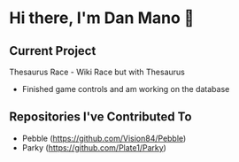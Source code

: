 <!--
**danmano411/danmano411** is a ✨ _special_ ✨ repository because its `README.md` (this file) appears on your GitHub profile.

Here are some ideas to get you started:

- 🔭 I’m currently working on ...
- 🌱 I’m currently learning ...
- 👯 I’m looking to collaborate on ...
- 🤔 I’m looking for help with ...
- 💬 Ask me about ...
- 📫 How to reach me: ...
- 😄 Pronouns: ...
- ⚡ Fun fact: ...
-->

# Hi there, I'm Dan Mano 👋

## Current Project ##
Thesaurus Race - Wiki Race but with Thesaurus
- Finished game controls and am working on the database

## Repositories I've Contributed To

- Pebble (https://github.com/Vision84/Pebble)
- Parky (https://github.com/Plate1/Parky)


